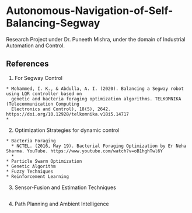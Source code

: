 # Autonomous-Navigation-of-Self-Balancing-Segway
Research Project under Dr. Puneeth Mishra, under the domain of Industrial Automation and Control.


## References

 1. For Segway Control
```
* Mohammed, I. K., & Abdulla, A. I. (2020). Balancing a Segway robot using LQR controller based on 
  genetic and bacteria foraging optimization algorithms. TELKOMNIKA (Telecommunication Computing 
  Electronics and Control), 18(5), 2642. https://doi.org/10.12928/telkomnika.v18i5.14717
* 
```

 2. Optimization Strategies for dynamic control
 
```
* Bacteria Foraging
  * NCTEL. (2016, May 19). Bacterial Foraging Optimization by Er Neha Sharma. YouTube. https://www.youtube.com/watch?v=oB1hghTwl6Y
  * 
* Particle Swarm Optimization
* Genetic Algorithm
* Fuzzy Techniques
* Reinforcement Learning
```

 3. Sensor-Fusion and Estimation Techniques
 ```

```

 4. Path Planning and Ambient Intelligence
```

```
